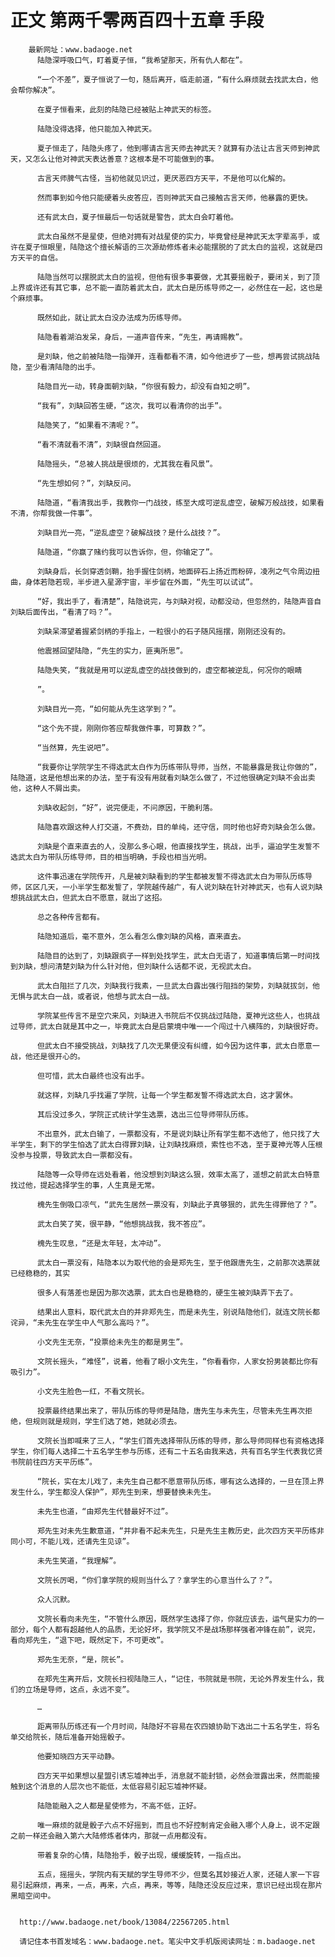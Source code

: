 # 正文 第两千零两百四十五章 手段
        最新网址：www.badaoge.net
          陆隐深呼吸口气，盯着夏子恒，“我希望那天，所有仇人都在”。
      
          “一个不差”，夏子恒说了一句，随后离开，临走前道，“有什么麻烦就去找武太白，他会帮你解决”。
      
          在夏子恒看来，此刻的陆隐已经被贴上神武天的标签。
      
          陆隐没得选择，他只能加入神武天。
      
          夏子恒走了，陆隐头疼了，他到哪请古言天师去神武天？就算有办法让古言天师到神武天，又怎么让他对神武天表达善意？这根本是不可能做到的事。
      
          古言天师脾气古怪，当初他就见识过，更厌恶四方天平，不是他可以化解的。
      
          然而事到如今他只能硬着头皮答应，否则神武天自己接触古言天师，他暴露的更快。
      
          还有武太白，夏子恒最后一句话就是警告，武太白会盯着他。
      
          武太白虽然不是星使，但绝对拥有对战星使的实力，毕竟曾经是神武天太字辈高手，或许在夏子恒眼里，陆隐这个擅长解语的三次源劫修炼者未必能摆脱的了武太白的监视，这就是四方天平的自信。
      
          陆隐当然可以摆脱武太白的监视，但他有很多事要做，尤其要摇骰子，要闭关，到了顶上界或许还有其它事，总不能一直防着武太白，武太白是历练导师之一，必然住在一起，这也是个麻烦事。
      
          既然如此，就让武太白没办法成为历练导师。
      
          陆隐看着湖泊发呆，身后，一道声音传来，“先生，再请赐教”。
      
          是刘缺，他之前被陆隐一指弹开，连看都看不清，如今他进步了一些，想再尝试挑战陆隐，至少看清陆隐的出手。
      
          陆隐目光一动，转身面朝刘缺，“你很有毅力，却没有自知之明”。
      
          “我有”，刘缺回答生硬，“这次，我可以看清你的出手”。
      
          陆隐笑了，“如果看不清呢？”。
      
          “看不清就看不清”，刘缺很自然回道。
      
          陆隐摇头，“总被人挑战是很烦的，尤其我在看风景”。
      
          “先生想如何？”，刘缺反问。
      
          陆隐道，“看清我出手，我教你一门战技，练至大成可逆乱虚空，破解万般战技，如果看不清，你帮我做一件事”。
      
          刘缺目光一亮，“逆乱虚空？破解战技？是什么战技？”。
      
          陆隐道，“你赢了赌约我可以告诉你，但，你输定了”。
      
          刘缺身后，长剑穿透剑鞘，抬手握住剑柄，地面碎石上扬近而粉碎，凌冽之气令周边扭曲，身体若隐若现，半步进入星源宇宙，半步留在外面，“先生可以试试”。
      
          “好，我出手了，看清楚”，陆隐说完，与刘缺对视，动都没动，但忽然的，陆隐声音自刘缺后面传出，“看清了吗？”。
      
          刘缺呆滞望着握紧剑柄的手指上，一粒很小的石子随风摇摆，刚刚还没有的。
      
          他震撼回望陆隐，“先生的实力，匪夷所思”。
      
          陆隐失笑，“我就是用可以逆乱虚空的战技做到的，虚空都被逆乱，何况你的眼睛
      
          ”。
      
          刘缺目光一亮，“如何能从先生这学到？”。
      
          “这个先不提，刚刚你答应帮我做件事，可算数？”。
      
          “当然算，先生说吧”。
      
          “我要你让学院学生不得选武太白作为历练带队导师，当然，不能暴露是我让你做的”，陆隐道，这是他想出来的办法，至于有没有用就看刘缺怎么做了，不过他很确定刘缺不会出卖他，这种人不屑出卖。
      
          刘缺收起剑，“好”，说完便走，不问原因，干脆利落。
      
          陆隐喜欢跟这种人打交道，不费劲，目的单纯，还守信，同时他也好奇刘缺会怎么做。
      
          刘缺是个直来直去的人，没那么多心眼，他直接找学生，挑战，出手，逼迫学生发誓不选武太白为带队历练导师，目的相当明确，手段也相当光明。
      
          这件事迅速在学院传开，凡是被刘缺看到的学生都被发誓不得选武太白为带队历练导师，区区几天，一小半学生都发誓了，学院越传越广，有人说刘缺在针对神武天，也有人说刘缺想挑战武太白，但武太白不愿意，就出了这招。
      
          总之各种传言都有。
      
          陆隐知道后，毫不意外，怎么看怎么像刘缺的风格，直来直去。
      
          陆隐目的达到了，刘缺跟疯子一样到处找学生，武太白无语了，知道事情后第一时间找到刘缺，想问清楚刘缺为什么针对他，但刘缺什么话都不说，无视武太白。
      
          武太白阻拦了几次，刘缺我行我素，一旦武太白露出强行阻挡的架势，刘缺就拔剑，他无惧与武太白一战，或者说，他想与武太白一战。
      
          学院某些传言不是空穴来风，刘缺进入书院后不仅挑战过陆隐，夏神光这些人，也挑战过导师，武太白就是其中之一，毕竟武太白是启蒙境中唯一一个闯过十八横阵的，刘缺很好奇。
      
          但武太白不接受挑战，刘缺找了几次无果便没有纠缠，如今因为这件事，武太白愿意一战，他还是很开心的。
      
          但可惜，武太白最终也没有出手。
      
          就这样，刘缺几乎找遍了学院，让每一个学生都发誓不得选武太白，这才罢休。
      
          其后没过多久，学院正式统计学生选票，选出三位导师带队历练。
      
          不出意外，武太白输了，一票都没有，不是说刘缺让所有学生都不选他了，他只找了大半学生，剩下的学生怕选了武太白得罪刘缺，让刘缺找麻烦，索性也不选，至于夏神光等人压根没参与投票，导致武太白一票都没有。
      
          陆隐等一众导师在远处看着，他没想到刘缺这么狠，效率太高了，遥想之前武太白特意找过他，提起选择学生的事，人生真是无常。
      
          槐先生倒吸口凉气，“武先生居然一票没有，刘缺此子真够狠的，武先生得罪他了？”。
      
          武太白笑了笑，很平静，“他想挑战我，我不答应”。
      
          槐先生叹息，“还是太年轻，太冲动”。
      
          武太白一票没有，陆隐本以为取代他的会是郑先生，至于他跟唐先生，之前那次选票就已经稳稳的，其实
      
          很多人有落差也是因为那次选票，武太白也是稳稳的，硬生生被刘缺弄下去了。
      
          结果出人意料，取代武太白的并非郑先生，而是未先生，别说陆隐他们，就连文院长都诧异，“未先生在学生中人气那么高吗？”。
      
          小文先生无奈，“投票给未先生的都是男生”。
      
          文院长摇头，“难怪”，说着，他看了眼小文先生，“你看看你，人家女扮男装都比你有吸引力”。
      
          小文先生脸色一红，不看文院长。
      
          投票最终结果出来了，带队历练的导师是陆隐，唐先生与未先生，尽管未先生再次拒绝，但规则就是规则，学生们选了她，她就必须去。
      
          文院长当即喊来了三人，“学生们首先选择带队历练的导师，那么导师同样也有资格选择学生，你们每人选择二十五名学生参与历练，还有二十五名由我来选，共有百名学生代表我忆贤书院前往四方天平历练”。
      
          “院长，实在太儿戏了，未先生自己都不愿意带队历练，哪有这么选择的，一旦在顶上界发生什么，学生都没人保护”，郑先生到来，想要替换未先生。
      
          未先生也道，“由郑先生代替最好不过”。
      
          郑先生对未先生歉意道，“并非看不起未先生，只是先生主教历史，此次四方天平历练非同小可，不能儿戏，还请先生见谅”。
      
          未先生笑道，“我理解”。
      
          文院长厉喝，“你们拿学院的规则当什么了？拿学生的心意当什么了？”。
      
          众人沉默。
      
          文院长看向未先生，“不管什么原因，既然学生选择了你，你就应该去，运气是实力的一部分，每个人都有超越他人的品质，无论好坏，我学院又不是战场那样强者冲锋在前”，说完，看向郑先生，“退下吧，既然定下，不可更改”。
      
          郑先生无奈，“是，院长”。
      
          在郑先生离开后，文院长扫视陆隐三人，“记住，书院就是书院，无论外界发生什么，我们的立场是导师，这点，永远不变”。
      
          …
      
          距离带队历练还有一个月时间，陆隐好不容易在农四娘协助下选出二十五名学生，将名单交给院长，随后准备开始摇骰子。
      
          他要知晓四方天平动静。
      
          四方天平如果想以星盟引诱忘墟神出手，消息就不能封锁，必然会泄露出来，然而能接触到这个消息的人层次也不能低，太低容易引起忘墟神怀疑。
      
          陆隐能融入之人都是星使修为，不高不低，正好。
      
          唯一麻烦的就是骰子六点不好摇到，而且也不好控制肯定会融入哪个人身上，说不定跟之前一样还会融入第六大陆修炼者体内，那就一点用都没有。
      
          带着复杂的心情，陆隐抬手，骰子出现，缓缓旋转，一指点出。
      
          五点，摇摇头，学院内有天赋的学生导师不少，但莫名其妙接近人家，还碰人家一下容易引起麻烦，再来，一点，再来，六点，再来，等等，陆隐还没反应过来，意识已经出现在那片黑暗空间中。
      
      
      http://www.badaoge.net/book/13084/22567205.html
      
      请记住本书首发域名：www.badaoge.net。笔尖中文手机版阅读网址：m.badaoge.net